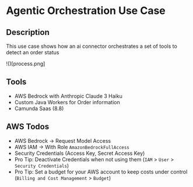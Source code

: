 # Agentic Orchestration Use Case

## Description

This use case shows how an ai connector orchestrates a set of tools to detect an order status

!()[process.png]

## Tools

- AWS Bedrock with Anthropic Claude 3 Haiku
- Custom Java Workers for Order information
- Camunda Saas (8.8)

## AWS Todos

- AWS Bedrock -> Request Model Access
- AWS IAM -> With Role `AmazonBedrockFullAccess`
- Security Credentials (Access Key, Secret Access Key)
- Pro Tip: Deactivate Credentials when not using them (`IAM` > `User` > `Security Credentials`)
- Pro Tip: Set a budget for your AWS account to keep costs under control (`Billing and Cost Management` > `Budget`)
